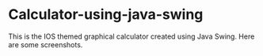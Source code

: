 # Calculator-using-java-swing
This is the IOS themed graphical calculator created using Java Swing.
Here are some screenshots.
